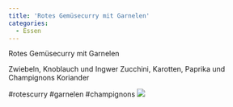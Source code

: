 ```yaml
---
title: 'Rotes Gemüsecurry mit Garnelen'
categories:
  - Essen
---
```


Rotes Gemüsecurry mit Garnelen

Zwiebeln, Knoblauch und Ingwer
Zucchini, Karotten, Paprika und Champignons
Koriander

#rotescurry #garnelen #champignons
![](..\..\.\assets\2021-01-23-garnelencurry\1.jpg)
